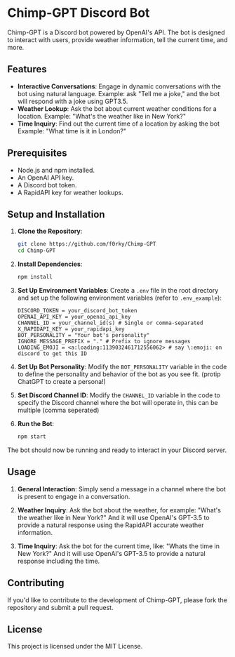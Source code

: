 
# Chimp-GPT Discord Bot

Chimp-GPT is a Discord bot powered by OpenAI's API. The bot is designed to interact with users, provide weather information, tell the current time, and more.

## Features

- **Interactive Conversations**: Engage in dynamic conversations with the bot using natural language.
  Example: ask "Tell me a joke," and the bot will respond with a joke using GPT3.5.
- **Weather Lookup**: Ask the bot about current weather conditions for a location.
  Example: "What's the weather like in New York?"
- **Time Inquiry**: Find out the current time of a location by asking the bot
  Example: "What time is it in London?"

## Prerequisites

- Node.js and npm installed.
- An OpenAI API key.
- A Discord bot token.
- A RapidAPI key for weather lookups.

## Setup and Installation

1. **Clone the Repository**:
    ```bash
    git clone https://github.com/f0rky/Chimp-GPT
    cd Chimp-GPT
    ```

2. **Install Dependencies**:
    ```bash
    npm install
    ```

3. **Set Up Environment Variables**:
   Create a `.env` file in the root directory and set up the following environment variables (refer to `.env_example`):
   ```env
   DISCORD_TOKEN = your_discord_bot_token
   OPENAI_API_KEY = your_openai_api_key
   CHANNEL_ID = your_channel_id(s) # Single or comma-separated
   X_RAPIDAPI_KEY = your_rapidapi_key
   BOT_PERSONALITY = "Your bot's personality"
   IGNORE_MESSAGE_PREFIX = "." # Prefix to ignore messages
   LOADING_EMOJI = <a:loading:1139032461712556062> # say \:emoji: on discord to get this ID

   ```

4. **Set Up Bot Personality**:
   Modify the `BOT_PERSONALITY` variable in the code to define the personality and behavior of the bot as you see fit. (protip ChatGPT to create a persona!)

5. **Set Discord Channel ID**:
   Modify the `CHANNEL_ID` variable in the code to specify the Discord channel where the bot will operate in, this can be multiple (comma seperated)

6. **Run the Bot**:
    ```bash
    npm start
    ```

The bot should now be running and ready to interact in your Discord server.

## Usage

1. **General Interaction**:
    Simply send a message in a channel where the bot is present to engage in a conversation.

2. **Weather Inquiry**:
    Ask the bot about the weather, for example: "What's the weather like in New York?"
    And it will use OpenAI's GPT-3.5 to provide a natural response using the RapidAPI accurate weather information.

3. **Time Inquiry**:
    Ask the bot for the current time, like: "Whats the time in New York?"
    And it will use OpenAI's GPT-3.5 to provide a natural response including the time.

## Contributing

If you'd like to contribute to the development of Chimp-GPT, please fork the repository and submit a pull request.

## License

This project is licensed under the MIT License.

